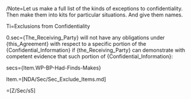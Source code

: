 /Note=Let us make a full list of the kinds of exceptions to confidentiality.  Then make them into kits for particular situations.  And give them names.  

Ti=Exclusions from Confidentiality

0.sec={The_Receiving_Party} will not have any obligations under {this_Agreement} with respect to a specific portion of the {Confidential_Information} if {the_Receiving_Party} can demonstrate with competent evidence that such portion of {Confidential_Information}:

secs={Item.WP-BP-Had-Finds-Makes}

Item.=[NDA/Sec/Sec_Exclude_Items.md]

=[Z/Sec/s5]